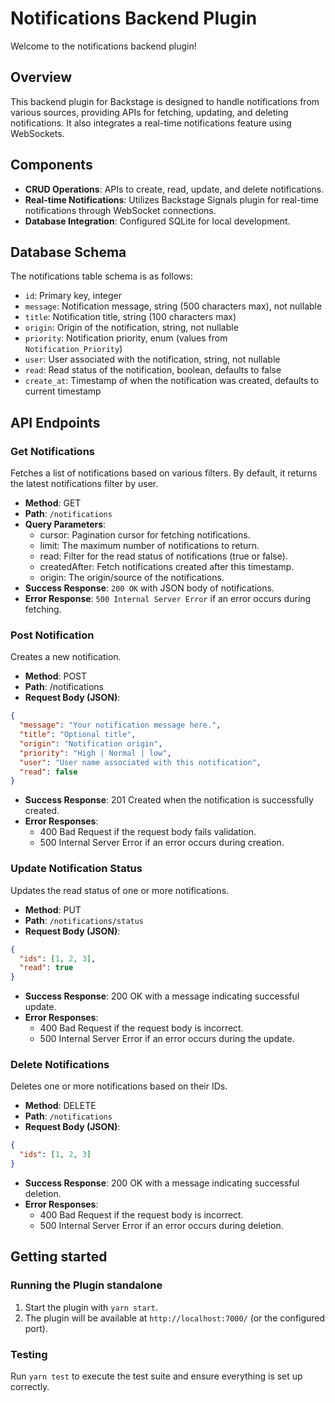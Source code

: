 # Notifications Backend Plugin

Welcome to the notifications backend plugin!

## Overview

This backend plugin for Backstage is designed to handle notifications from various sources, providing APIs for fetching,
updating, and deleting notifications. It also integrates a real-time notifications feature using WebSockets.

## Components

- **CRUD Operations**: APIs to create, read, update, and delete notifications.
- **Real-time Notifications**: Utilizes Backstage Signals plugin for real-time notifications through WebSocket
  connections.
- **Database Integration**: Configured SQLite for local development.

## Database Schema

The notifications table schema is as follows:

- `id`: Primary key, integer
- `message`: Notification message, string (500 characters max), not nullable
- `title`: Notification title, string (100 characters max)
- `origin`: Origin of the notification, string, not nullable
- `priority`: Notification priority, enum (values from `Notification_Priority`)
- `user`: User associated with the notification, string, not nullable
- `read`: Read status of the notification, boolean, defaults to false
- `create_at`: Timestamp of when the notification was created, defaults to current timestamp

## API Endpoints

### Get Notifications

Fetches a list of notifications based on various filters. By default, it returns the latest notifications filter by
user.

- **Method**: GET
- **Path**: `/notifications`
- **Query Parameters**:
  - cursor: Pagination cursor for fetching notifications.
  - limit: The maximum number of notifications to return.
  - read: Filter for the read status of notifications (true or false).
  - createdAfter: Fetch notifications created after this timestamp.
  - origin: The origin/source of the notifications.
- **Success Response**: `200 OK` with JSON body of notifications.
- **Error Response**: `500 Internal Server Error` if an error occurs during fetching.

### Post Notification

Creates a new notification.

- **Method**: POST
- **Path**: /notifications
- **Request Body (JSON)**:

```json
{
  "message": "Your notification message here.",
  "title": "Optional title",
  "origin": "Notification origin",
  "priority": "High | Normal | low",
  "user": "User name associated with this notification",
  "read": false
}
```

- **Success Response**: 201 Created when the notification is successfully created.
- **Error Responses**:
  - 400 Bad Request if the request body fails validation.
  - 500 Internal Server Error if an error occurs during creation.

### Update Notification Status

Updates the read status of one or more notifications.

- **Method**: PUT
- **Path**: `/notifications/status`
- **Request Body (JSON)**:

```json
{
  "ids": [1, 2, 3],
  "read": true
}
```

- **Success Response**: 200 OK with a message indicating successful update.
- **Error Responses**:
  - 400 Bad Request if the request body is incorrect.
  - 500 Internal Server Error if an error occurs during the update.

### Delete Notifications

Deletes one or more notifications based on their IDs.

- **Method**: DELETE
- **Path**: `/notifications`
- **Request Body (JSON)**:

```json
{
  "ids": [1, 2, 3]
}
```

- **Success Response**: 200 OK with a message indicating successful deletion.
- **Error Responses**:
  - 400 Bad Request if the request body is incorrect.
  - 500 Internal Server Error if an error occurs during deletion.

## Getting started

### Running the Plugin standalone

1. Start the plugin with `yarn start`.
2. The plugin will be available at `http://localhost:7000/` (or the configured port).

### Testing

Run `yarn test` to execute the test suite and ensure everything is set up correctly.
